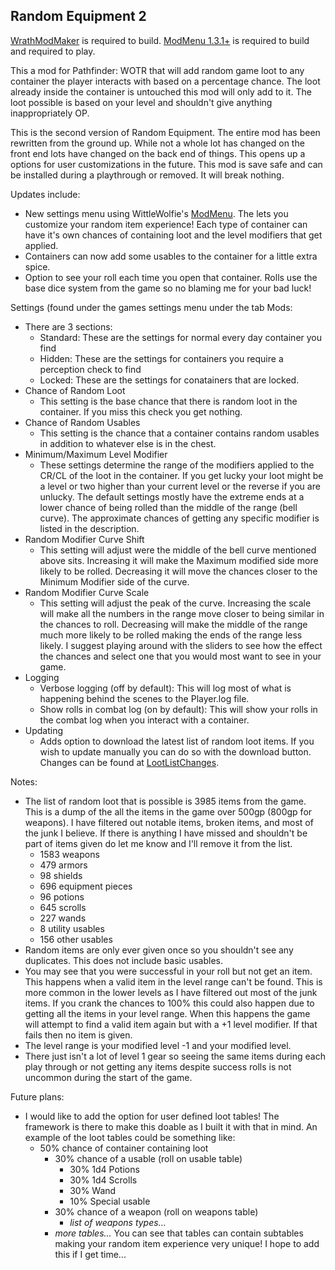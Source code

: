 ## Random Equipment 2

 [WrathModMaker](https://github.com/cabarius/WrathModMaker) is required to build.
 [ModMenu 1.3.1+](https://github.com/WittleWolfie/ModMenu/releases) is required to build and required to play.

 This a mod for Pathfinder: WOTR that will add random game loot to any container the player interacts with based on a percentage chance. The loot already inside the 
 container is untouched this mod will only add to it. The loot possible is based on your level and shouldn't give anything inappropriately OP.

 This is the second version of Random Equipment. The entire mod has been rewritten from the ground up. While not a whole lot has changed on the front end
 lots have changed on the back end of things. This opens up a options for user customizations in the future.  This mod is save safe and can be installed 
 during a playthrough or removed. It will break nothing.
 
 Updates include:
 * New settings menu using WittleWolfie's [ModMenu](https://github.com/WittleWolfie/ModMenu/releases). The lets you customize your random item experience!
	Each type of container can have it's own chances of containing loot and the level modifiers that get applied.
 * Containers can now add some usables to the container for a little extra spice.
 * Option to see your roll each time you open that container. Rolls use the base dice system from the game so no blaming me for your bad luck!

 Settings (found under the games settings menu under the tab Mods:
 * There are 3 sections:
	* Standard: These are the settings for  normal every day container you find
	* Hidden: These are the settings for containers you require a perception check to find
	* Locked: These are the settings for conatainers that are locked.
 * Chance of Random Loot
	* This setting is the base chance that there is random loot in the container. If you miss this check you get nothing.
 * Chance of Random Usables
	* This setting is the chance that a container contains random usables in addition to whatever else is in the chest.
 * Minimum/Maximum Level Modifier
	* These settings determine the range of the modifiers applied to the CR/CL of the loot in the container. If you get lucky your loot might be a level or two
	  higher than your current level or the reverse if you are unlucky. The default settings mostly have the extreme ends at a lower chance of being rolled than
	  the middle of the range (bell curve). The approximate chances of getting any specific modifier is listed in the description. 
 * Random Modifier Curve Shift
	* This setting will adjust were the middle of the bell curve mentioned above sits. Increasing it will make the Maximum modified side more likely to be rolled.
	  Decreasing it will move the chances closer to the Minimum Modifier side of the curve.
 * Random Modifier Curve Scale
	* This setting will adjust the peak of the curve. Increasing the scale will make all the numbers in the range move closer to being similar in the chances to roll.
	  Decreasing will make the middle of the range much more likely to be rolled making the ends of the range less likely. I suggest playing around with the sliders
	  to see how the effect the chances and select one that you would most want to see in your game.
 * Logging
   	* Verbose logging (off by default): This will log most of what is happening behind the scenes to the Player.log file.
   	* Show rolls in combat log (on by default): This will show your rolls in the combat log when you interact with a container.
 * Updating
	* Adds option to download the latest list of random loot items. If you wish to update manually you can do so with the download button. Changes can be found
	  at [LootListChanges](https://github.com/thehambeard/RandomEquipment/blob/main/LootListChanges.md).
   	  
 Notes:
 * The list of random loot that is possible is 3985 items from the game. This is a dump of the all the items in the game over 500gp (800gp for weapons). I have filtered out notable items, broken items, and most of the junk I believe.
   If there is anything I have missed and shouldn't be part of items given do let me know and I'll remove it from the list.
	* 1583 weapons
	* 479 armors
	* 98 shields
	* 696 equipment pieces
	* 96 potions
	* 645 scrolls
	* 227 wands
	* 8 utility usables
	* 156 other usables
 * Random items are only ever given once so you shouldn't see any duplicates. This does not include basic usables.
 * You may see that you were successful in your roll but not get an item. This happens when a valid item in the level range can't be found. This is more common in the lower levels as I have filtered out
   most of the junk items. If you crank the chances to 100% this could also happen due to getting all the items in your level range. When this happens the game will attempt to find a valid item again but
   with a +1 level modifier. If that fails then no item is given. 
 * The level range is your modified level -1 and your modified level.
 * There just isn't a lot of level 1 gear so seeing the same items during each play through or not getting any items despite success rolls is not uncommon during the start of the game. 
	 
 Future plans:
 * I would like to add the option for user defined loot tables! The framework is there to make this doable as I built it with that in mind. An example of the loot tables could be something like:
	* 50% chance of container containing loot
	  * 30% chance of a usable (roll on usable table)
		* 30% 1d4 Potions
		* 30% 1d4 Scrolls
		* 30% Wand
		* 10% Special usable
	  * 30% chance of a weapon (roll on weapons table)
		* *list of weapons types...*
	  * *more tables...*
    You can see that tables can contain subtables making your random item experience very unique! I hope to add this if I get time...
